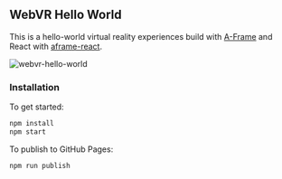 ## WebVR Hello World

This is a hello-world virtual reality experiences build with
[A-Frame](https://aframe.io) and React with
[aframe-react](https://github.com/ngokevin/aframe-react).

![webvr-hello-world](https://user-images.githubusercontent.com/4867932/32486606-ccfd4a70-c3af-11e7-85c1-05e5fbbce48c.png)

### Installation

To get started:

```bash
npm install
npm start
```

To publish to GitHub Pages:

```bash
npm run publish
```
